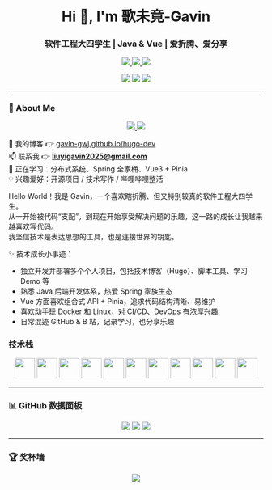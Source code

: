 <h1 align="center">Hi 👋, I'm 歌未竟-Gavin</h1>
<h3 align="center">软件工程大四学生 | Java & Vue | 爱折腾、爱分享</h3>

<p align="center">
  <a href="https://github.com/Gavin-gwj" target="_blank">
    <img src="https://img.shields.io/badge/GitHub-Gavin--gwj-000?style=flat&logo=github" />
  </a>
  <a href="https://space.bilibili.com/2123131391" target="_blank">
    <img src="https://img.shields.io/badge/Bilibili-哔哩哔哩-ff69b4?style=flat&logo=bilibili" />
  </a>
  <a href="https://gavinblog.dpdns.org/" target="_blank">
    <img src="https://img.shields.io/badge/Blog-博客-4ca2f6?style=flat&logo=google-chrome" />
  </a>
</p>

<p align="center">
  <img src="https://img.shields.io/github/stars/Gavin-gwj?style=flat&label=Stars&logo=github&labelColor=444&color=03a9f4" />
  <img src="https://img.shields.io/github/followers/Gavin-gwj?style=flat&label=Followers&logo=github&labelColor=444&color=03a9f4" />
  <img src="https://komarev.com/ghpvc/?username=gavin-gwj&label=Profile%20views&color=blueviolet&style=flat-square" />
</p>

---

### 📌 About Me
<p align="center">
  <a href="https://www.youtube.com/@ffxdz-n6b" target="_blank">
    <img src="https://img.shields.io/badge/Youtube-油管-ff0000?style=flat&logo=youtube" />
  </a>
  <a href="https://space.bilibili.com/2123131391" target="_blank">
    <img src="https://img.shields.io/badge/Bilibili-二次元粉丝聚集地-00a1d6?style=flat&logo=bilibili" />
  </a>
</p>

📝 我的博客 👉 [gavin-gwj.github.io/hugo-dev](https://gavin-gwj.github.io/hugo-dev/)  
📫 联系我 👉 **liuyigavin2025@gmail.com**  
🔭 正在学习：分布式系统、Spring 全家桶、Vue3 + Pinia  
💡 兴趣爱好：开源项目 / 技术写作 / 哔哩哔哩整活  

Hello World！我是 Gavin，一个喜欢瞎折腾、但又特别较真的软件工程大四学生。  
从一开始被代码“支配”，到现在开始享受解决问题的乐趣，这一路的成长让我越来越喜欢写代码。  
我坚信技术是表达思想的工具，也是连接世界的钥匙。

✨ 技术成长小事迹：

- 独立开发并部署多个个人项目，包括技术博客（Hugo）、脚本工具、学习 Demo 等  
- 熟悉 Java 后端开发体系，热爱 Spring 家族生态  
- Vue 方面喜欢组合式 API + Pinia，追求代码结构清晰、易维护  
- 喜欢动手玩 Docker 和 Linux，对 CI/CD、DevOps 有浓厚兴趣  
- 日常混迹 GitHub & B 站，记录学习，也分享乐趣  




### 技术栈
<p align="center">
  <img src="https://cdn.jsdelivr.net/gh/devicons/devicon/icons/java/java-original.svg" width="40" />
  <img src="https://cdn.jsdelivr.net/gh/devicons/devicon/icons/vuejs/vuejs-original-wordmark.svg" width="40" />
  <img src="https://cdn.jsdelivr.net/gh/devicons/devicon/icons/javascript/javascript-original.svg" width="40" />
  <img src="https://cdn.jsdelivr.net/gh/devicons/devicon/icons/spring/spring-original.svg" width="40" />
  <img src="https://cdn.jsdelivr.net/gh/devicons/devicon/icons/mysql/mysql-original-wordmark.svg" width="40" />
  <img src="https://cdn.jsdelivr.net/gh/devicons/devicon/icons/redis/redis-original-wordmark.svg" width="40" />
  <img src="https://cdn.jsdelivr.net/gh/devicons/devicon/icons/docker/docker-original-wordmark.svg" width="40" />
  <img src="https://cdn.jsdelivr.net/gh/devicons/devicon/icons/nginx/nginx-original.svg" width="40" />
  <img src="https://cdn.jsdelivr.net/gh/devicons/devicon/icons/linux/linux-original.svg" width="40" />
  <img src="https://cdn.jsdelivr.net/gh/devicons/devicon/icons/git/git-original.svg" width="40" />
  <img src="https://api.iconify.design/logos-hugo.svg" width="40" />
</p>

---

### 📊 GitHub 数据面板

<p align="center">
  <img src="https://github-readme-stats.vercel.app/api?username=Gavin-gwj&show_icons=true&theme=radical&rank_icon=percentile&hide_title=true&hide_border=true&card_width=300" />
  <img src="https://github-readme-stats.vercel.app/api/top-langs/?username=Gavin-gwj&layout=compact&langs_count=6&theme=radical&hide_border=true&card_width=300" />
  <img src="https://github-readme-streak-stats.herokuapp.com?user=Gavin-gwj&theme=radical&hide_border=true" />
</p>

---

### 🏆 奖杯墙

<p align="center">
  <img src="https://github-profile-trophy.vercel.app/?username=Gavin-gwj&theme=darkhub&no-bg=true&margin-w=15" />
</p>
